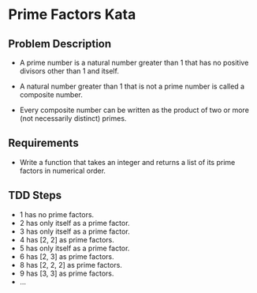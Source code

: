 # Prime Factors Kata

## Problem Description

- A prime number is a natural number greater than 1 that has no positive divisors other than 1 and itself.

- A natural number greater than 1 that is not a prime number is called a composite number.

- Every composite number can be written as the product of two or more (not necessarily distinct) primes.

## Requirements

- Write a function that takes an integer and returns a list of its prime factors in numerical order.

## TDD Steps

- 1 has no prime factors.
- 2 has only itself as a prime factor.
- 3 has only itself as a prime factor.
- 4 has [2, 2] as prime factors.
- 5 has only itself as a prime factor.
- 6 has [2, 3] as prime factors.
- 8 has [2, 2, 2] as prime factors.
- 9 has [3, 3] as prime factors.
- ...
